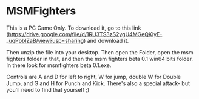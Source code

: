# MSMFighters

This is a PC Game Only. To download it, go to this link (https://drive.google.com/file/d/1RU3TS3zS2ygU4MGeQKiyE-_uqPpblZaB/view?usp=sharing) and download it.

Then unzip the file into your desktop. Then open the Folder, open the msm fighters folder in that, and then the msm fighters beta 0.1 win64 bits folder.
In there look for msmfighters beta 0.1.exe.

Controls are A and D for left to right, W for jump, double W for Double Jump, and G and H for Punch and Kick. There's also a special attack- but you'll need to find that yourself ;)
